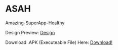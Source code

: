 # ASAH
Amazing-SuperApp-Healthy

Design Preview: [Design](https://www.figma.com/file/VMHFYgd2gFxjKQDwj3NshF/Desain-Tampilan-RPL-Amazing-SuperApp-Healty?type=design&node-id=0-1)

Download .APK (Executeable File) Here: [Download!](https://github.com/Dimas-Saputra-Me/ASAH/raw/master/app/build/outputs/apk/debug/app-debug.apk)

